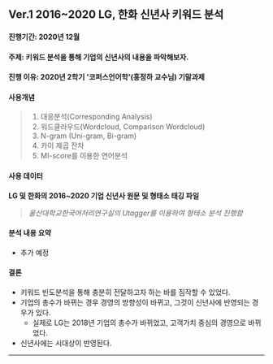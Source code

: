 ## Ver.1 2016~2020 LG, 한화 신년사 키워드 분석

#### 진행기간: 2020년 12월

#### 주제: 키워드 분석을 통해 기업의 신년사의 내용을 파악해보자.

#### 진행 이유: 2020년 2학기 '코퍼스언어학'(홍정하 교수님) 기말과제

#### 사용개념
> 1. 대응분석(Corresponding Analysis)
> 2. 워드클라우드(Wordcloud, Comparison Wordcloud)
> 3. N-gram (Uni-gram, Bi-gram)
> 4. 카이 제곱 잔차
> 5. MI-score를 이용한 연어분석

#### 사용 데이터
**LG 및 한화의 2016~2020 기업 신년사 원문 및 형태소 태깅 파일**

> *울산대학교한국어처리연구실의 Utagger를 이용하여 형태소 분석 진행함*

#### 분석 내용 요약

* 추가 예정

#### 결론
* 키워드 빈도분석을 통해 충분히 전달하고자 하는 바를 짐작할 수 있었다.
* 기업의 총수가 바뀌는 경우 경영의 방향성이 바뀌고, 그것이 신년사에 반영되는 경우가 있다.
  * 실제로 LG는 2018년 기업의 총수가 바뀌었고, 고객가치 중심의 경영으로 바뀌었다.
* 신년사에는 시대상이 반영된다.

***



